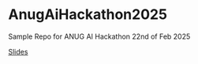 # AnugAiHackathon2025
Sample Repo for ANUG AI Hackathon 22nd of Feb 2025

[Slides](https://1drv.ms/p/s!AkItAZiaMtwzkLsoohjX5eUy3XsUSw)
